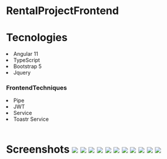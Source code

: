 # RentalProjectFrontend

# Tecnologies
<li> Angular 11</li>
<li> TypeScript </li>
<li> Bootstrap 5 </li>
<li> Jquery </li>
<h3> FrontendTechniques </h3>
<li> Pipe </li>
<li> JWT </li>
<li> Service </li>
<li> Toastr Service</li>
<br>
<h1>Screenshots
<img src="https://github.com/KaganDogann/RentalProject-FrontEnd/blob/master/Görseller/Ekran%20görüntüsü%202022-01-10%20160322.jpg">
<img src="https://github.com/KaganDogann/RentalProject-FrontEnd/blob/master/Görseller/Ekran%20görüntüsü%202022-01-10%20160343.jpg">
<img src="https://github.com/KaganDogann/RentalProject-FrontEnd/blob/master/Görseller/Ekran%20görüntüsü%202022-01-10%20160405.jpg">
<img src="https://github.com/KaganDogann/RentalProject-FrontEnd/blob/master/Görseller/Ekran%20görüntüsü%202022-01-10%20160431.jpg">
<img src="https://github.com/KaganDogann/RentalProject-FrontEnd/blob/master/Görseller/Ekran%20görüntüsü%202022-01-10%20160444.jpg">
<img src="https://github.com/KaganDogann/RentalProject-FrontEnd/blob/master/Görseller/Ekran%20görüntüsü%202022-01-10%20160556.jpg">
<img src="https://github.com/KaganDogann/RentalProject-FrontEnd/blob/master/Görseller/Ekran%20görüntüsü%202022-01-10%20160624.jpg">
<img src="https://github.com/KaganDogann/RentalProject-FrontEnd/blob/master/Görseller/Ekran%20görüntüsü%202022-01-10%20160644.jpg">
<img src="https://github.com/KaganDogann/RentalProject-FrontEnd/blob/master/Görseller/Ekran%20görüntüsü%202022-01-10%20160704.jpg">
<img src="https://github.com/KaganDogann/RentalProject-FrontEnd/blob/master/Görseller/Ekran%20görüntüsü%202022-01-10%20160719.jpg">
<img src="https://github.com/KaganDogann/RentalProject-FrontEnd/blob/master/Görseller/Ekran%20görüntüsü%202022-01-10%20160743.jpg">






